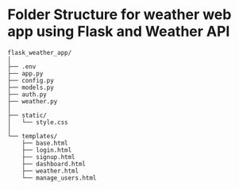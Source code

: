 # Folder Structure for weather web app using Flask and Weather API

```text
flask_weather_app/
│
├── .env                    
├── app.py
├── config.py
├── models.py
├── auth.py
├── weather.py
│
├── static/
│   └── style.css
│
└── templates/
    ├── base.html
    ├── login.html
    ├── signup.html
    ├── dashboard.html
    ├── weather.html
    └── manage_users.html
